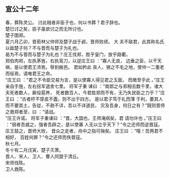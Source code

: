 ## 宣公十二年
春，葬陈灵公。 讨此贼者非臣子也，何以书葬？君子辞也。  
楚已讨之矣，臣子虽欲讨之而无所讨也。  
楚子围郑。  
夏六月乙卯，晋荀林父帅师及楚子战于邲，晋师败绩。 大
夫不敌君，此其称名氏以敌楚子何？不与晋而与楚子为礼也。  
曷为不与晋而与楚子为礼也？庄王伐郑，胜乎皇门，放乎路衢。  
郑伯肉袒，左执茅旌，右执鸾刀，以逆庄王曰 ：“寡人无良，
边垂之臣，以干天祸，是以使君王沛焉，辱到敝邑。 君如矜此
丧人，锡之不毛之地，使帅一二耋老而绥焉，请唯君王之命。  
“庄王曰 ：“君之不令臣交易为言，是以使寡人得见君之玉面，
而微至乎此 。”庄王亲自手旌，左右捴军退舍七里。 将军子重
谏曰 ：“南郢之与郑相去数千里，诸大夫死者数人，厮役扈养，
死者数百人，今君胜郑而不有，无乃失民臣之力乎？”庄王曰
：“古者杅不穿皮不蠹，则不出于四方。 是以君子笃于礼而薄
于利，要其人而不要其土，告従，不赦不详，吾以不详道民，
灾及吾身，何日之有？”既则晋师之救郑者至，曰 ：“请战。  
“庄王许诺。 将军子重谏曰 ：“晋，大国也，王师淹病矣，君
请勿许也 。”庄王曰 ：“弱者吾威之，强者吾辟之，是以使寡
人无以立乎天下？”令之还师而逆晋寇。 庄王鼓之，晋师大败，
晋众之走者，舟中之指可掬矣。 庄王曰 ：“嘻！吾两君不相好，
百姓何罪？”令之还师而佚晋寇。  
秋七月。  
冬十有二月戊寅，楚子灭萧。  
晋人、宋人、卫人、曹人同盟于清丘。  
宋师伐陈。  
卫人救陈。  

